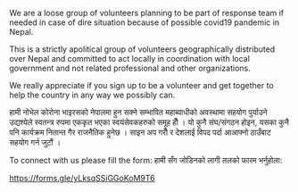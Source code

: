 We are a loose group of volunteers planning to be part of response team if needed in case of dire situation because of 
possible covid19 pandemic in Nepal. 

This is a strictly apolitical group of volunteers geographically distributed over Nepal and committed to act locally in 
coordination with local government and not related professional and other organizations. 

We really appreciate if you sign up to be a volunteer and get together to help the country in any way we possibly can. 

हामी नोभेल कोरोना भाइरसको नेपालमा हुन सक्ने सम्भावित महाब्याधीको अवस्थामा सहयोग पुर्याउने उद्यश्येले स्वतन्त्र रुपमा एककृत भएका स्वयंसेवकहरुको समूह हौँ । 
यो कुनै संघ/संगठन होइन, यसका कुनै पनि कार्यक्रम नितान्त गैर राजनैतिक हुनेछ । साइन अप गरौँ र देशलाई विपद पर्दा आआफ्नो ठाउँबाट सहयोग गर्न जुटौं ।


To connect with us please fill the form:
हामी सँग जोडिनको लागी तलको फारम भर्नुहोला:

https://forms.gle/yLksqSSiGGoKoM9T6
